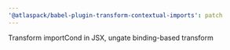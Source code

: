 ```yaml
---
'@atlaspack/babel-plugin-transform-contextual-imports': patch
---
```


Transform importCond in JSX, ungate binding-based transform
